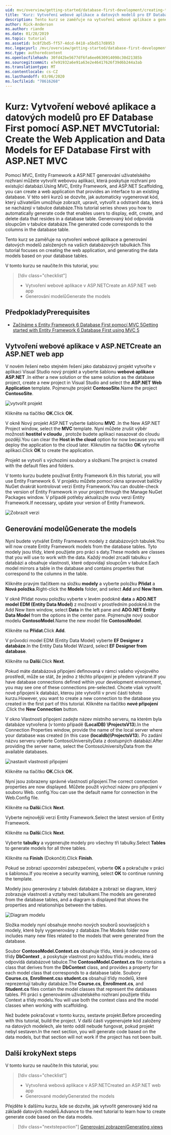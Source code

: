 ```yaml
---
uid: mvc/overview/getting-started/database-first-development/creating-the-web-application
title: 'Kurz: Vytvoření webové aplikace a datových modelů pro EF Database First pomocí ASP.NET MVC'
description: Tento kurz se zaměřuje na vytvoření webové aplikace a generování datových modelů založených na vašich databázových tabulkách.
author: Rick-Anderson
ms.author: riande
ms.date: 01/28/2019
ms.topic: tutorial
ms.assetid: bc8f2bd5-ff57-4dcd-8418-a5bd517d8953
msc.legacyurl: /mvc/overview/getting-started/database-first-development/creating-the-web-application
msc.type: authoredcontent
ms.openlocfilehash: 30fd42be5677df6fa6ee0630914098c30d21385b
ms.sourcegitcommit: e7e91932a6e91a63e2e46417626f39d6b244a3ab
ms.translationtype: MT
ms.contentlocale: cs-CZ
ms.lasthandoff: 03/06/2020
ms.locfileid: "78616268"
---
```

# <a name="tutorial-create-the-web-application-and-data-models-for-ef-database-first-with-aspnet-mvc"></a><span data-ttu-id="6d9a9-103">Kurz: Vytvoření webové aplikace a datových modelů pro EF Database First pomocí ASP.NET MVC</span><span class="sxs-lookup"><span data-stu-id="6d9a9-103">Tutorial: Create the Web Application and Data Models for EF Database First with ASP.NET MVC</span></span>

 <span data-ttu-id="6d9a9-104">Pomocí MVC, Entity Framework a ASP.NET generování uživatelského rozhraní můžete vytvořit webovou aplikaci, která poskytuje rozhraní pro existující databázi.</span><span class="sxs-lookup"><span data-stu-id="6d9a9-104">Using MVC, Entity Framework, and ASP.NET Scaffolding, you can create a web application that provides an interface to an existing database.</span></span> <span data-ttu-id="6d9a9-105">V této sérii kurzů se dozvíte, jak automaticky vygenerovat kód, který uživatelům umožňuje zobrazit, upravit, vytvořit a odstranit data, která se nacházejí v tabulce databáze.</span><span class="sxs-lookup"><span data-stu-id="6d9a9-105">This tutorial series shows you how to automatically generate code that enables users to display, edit, create, and delete data that resides in a database table.</span></span> <span data-ttu-id="6d9a9-106">Generovaný kód odpovídá sloupcům v tabulce databáze.</span><span class="sxs-lookup"><span data-stu-id="6d9a9-106">The generated code corresponds to the columns in the database table.</span></span>

<span data-ttu-id="6d9a9-107">Tento kurz se zaměřuje na vytvoření webové aplikace a generování datových modelů založených na vašich databázových tabulkách.</span><span class="sxs-lookup"><span data-stu-id="6d9a9-107">This tutorial focuses on creating the web application, and generating the data models based on your database tables.</span></span>

<span data-ttu-id="6d9a9-108">V tomto kurzu se naučíte:</span><span class="sxs-lookup"><span data-stu-id="6d9a9-108">In this tutorial, you:</span></span>

> [!div class="checklist"]
> * <span data-ttu-id="6d9a9-109">Vytvoření webové aplikace v ASP.NET</span><span class="sxs-lookup"><span data-stu-id="6d9a9-109">Create an ASP.NET web app</span></span>
> * <span data-ttu-id="6d9a9-110">Generování modelů</span><span class="sxs-lookup"><span data-stu-id="6d9a9-110">Generate the models</span></span>

## <a name="prerequisites"></a><span data-ttu-id="6d9a9-111">Předpoklady</span><span class="sxs-lookup"><span data-stu-id="6d9a9-111">Prerequisites</span></span>

* [<span data-ttu-id="6d9a9-112">Začínáme s Entity Framework 6 Database First pomocí MVC 5</span><span class="sxs-lookup"><span data-stu-id="6d9a9-112">Getting started with Entity Framework 6 Database First using MVC 5</span></span>](setting-up-database.md)

## <a name="create-an-aspnet-web-app"></a><span data-ttu-id="6d9a9-113">Vytvoření webové aplikace v ASP.NET</span><span class="sxs-lookup"><span data-stu-id="6d9a9-113">Create an ASP.NET web app</span></span>

<span data-ttu-id="6d9a9-114">V novém řešení nebo stejném řešení jako databázový projekt vytvořte v aplikaci Visual Studio nový projekt a vyberte šablonu **webové aplikace ASP.NET** .</span><span class="sxs-lookup"><span data-stu-id="6d9a9-114">In either a new solution or the same solution as the database project, create a new project in Visual Studio and select the **ASP.NET Web Application** template.</span></span> <span data-ttu-id="6d9a9-115">Pojmenujte projekt **ContosoSite**.</span><span class="sxs-lookup"><span data-stu-id="6d9a9-115">Name the project **ContosoSite**.</span></span>

![vytvořit projekt](creating-the-web-application/_static/image1.png)

<span data-ttu-id="6d9a9-117">Klikněte na tlačítko **OK**.</span><span class="sxs-lookup"><span data-stu-id="6d9a9-117">Click **OK**.</span></span>

<span data-ttu-id="6d9a9-118">V okně Nový projekt ASP.NET vyberte šablonu **MVC** .</span><span class="sxs-lookup"><span data-stu-id="6d9a9-118">In the New ASP.NET Project window, select the **MVC** template.</span></span> <span data-ttu-id="6d9a9-119">Nyní můžete zrušit výběr možnosti **hostitel v cloudu** , protože budete aplikaci nasazovat do cloudu později.</span><span class="sxs-lookup"><span data-stu-id="6d9a9-119">You can clear the **Host in the cloud** option for now because you will deploy the application to the cloud later.</span></span> <span data-ttu-id="6d9a9-120">Kliknutím na tlačítko **OK** vytvořte aplikaci.</span><span class="sxs-lookup"><span data-stu-id="6d9a9-120">Click **OK** to create the application.</span></span>

<span data-ttu-id="6d9a9-121">Projekt se vytvoří s výchozími soubory a složkami.</span><span class="sxs-lookup"><span data-stu-id="6d9a9-121">The project is created with the default files and folders.</span></span>

<span data-ttu-id="6d9a9-122">V tomto kurzu budete používat Entity Framework 6.</span><span class="sxs-lookup"><span data-stu-id="6d9a9-122">In this tutorial, you will use Entity Framework 6.</span></span> <span data-ttu-id="6d9a9-123">V projektu můžete pomocí okna spravovat balíčky NuGet dvakrát kontrolovat verzi Entity Framework.</span><span class="sxs-lookup"><span data-stu-id="6d9a9-123">You can double-check the version of Entity Framework in your project through the Manage NuGet Packages window.</span></span> <span data-ttu-id="6d9a9-124">V případě potřeby aktualizujte svou verzi Entity Framework.</span><span class="sxs-lookup"><span data-stu-id="6d9a9-124">If necessary, update your version of Entity Framework.</span></span>

![Zobrazit verzi](creating-the-web-application/_static/image3.png)

## <a name="generate-the-models"></a><span data-ttu-id="6d9a9-126">Generování modelů</span><span class="sxs-lookup"><span data-stu-id="6d9a9-126">Generate the models</span></span>

<span data-ttu-id="6d9a9-127">Nyní budete vytvářet Entity Framework modely z databázových tabulek.</span><span class="sxs-lookup"><span data-stu-id="6d9a9-127">You will now create Entity Framework models from the database tables.</span></span> <span data-ttu-id="6d9a9-128">Tyto modely jsou třídy, které použijete pro práci s daty.</span><span class="sxs-lookup"><span data-stu-id="6d9a9-128">These models are classes that you will use to work with the data.</span></span> <span data-ttu-id="6d9a9-129">Každý model zrcadlí tabulku v databázi a obsahuje vlastnosti, které odpovídají sloupcům v tabulce.</span><span class="sxs-lookup"><span data-stu-id="6d9a9-129">Each model mirrors a table in the database and contains properties that correspond to the columns in the table.</span></span>

<span data-ttu-id="6d9a9-130">Klikněte pravým tlačítkem na složku **modely** a vyberte položku **Přidat** a **Nová položka**.</span><span class="sxs-lookup"><span data-stu-id="6d9a9-130">Right-click the **Models** folder, and select **Add** and **New Item**.</span></span>

<span data-ttu-id="6d9a9-131">V okně Přidat novou položku vyberte v levém podokně **data** a **ADO.NET model EDM (Entity Data Model)** z možností v prostředním podokně.</span><span class="sxs-lookup"><span data-stu-id="6d9a9-131">In the Add New Item window, select **Data** in the left pane and **ADO.NET Entity Data Model** from the options in the center pane.</span></span> <span data-ttu-id="6d9a9-132">Pojmenujte nový soubor modelu **ContosoModel**.</span><span class="sxs-lookup"><span data-stu-id="6d9a9-132">Name the new model file **ContosoModel**.</span></span>

<span data-ttu-id="6d9a9-133">Klikněte na **Přidat**.</span><span class="sxs-lookup"><span data-stu-id="6d9a9-133">Click **Add**.</span></span>

<span data-ttu-id="6d9a9-134">V průvodci model EDM (Entity Data Model) vyberte **EF Designer z databáze**.</span><span class="sxs-lookup"><span data-stu-id="6d9a9-134">In the Entity Data Model Wizard, select **EF Designer from database**.</span></span>

<span data-ttu-id="6d9a9-135">Klikněte na **Další**.</span><span class="sxs-lookup"><span data-stu-id="6d9a9-135">Click **Next**.</span></span>

<span data-ttu-id="6d9a9-136">Pokud máte databázová připojení definovaná v rámci vašeho vývojového prostředí, může se stát, že jedno z těchto připojení je předem vybrané.</span><span class="sxs-lookup"><span data-stu-id="6d9a9-136">If you have database connections defined within your development environment, you may see one of these connections pre-selected.</span></span> <span data-ttu-id="6d9a9-137">Chcete však vytvořit nové připojení k databázi, kterou jste vytvořili v první části tohoto kurzu.</span><span class="sxs-lookup"><span data-stu-id="6d9a9-137">However, you want to create a new connection to the database you created in the first part of this tutorial.</span></span> <span data-ttu-id="6d9a9-138">Klikněte na tlačítko **nové připojení** .</span><span class="sxs-lookup"><span data-stu-id="6d9a9-138">Click the **New Connection** button.</span></span>

<span data-ttu-id="6d9a9-139">V okno Vlastnosti připojení zadejte název místního serveru, na kterém byla databáze vytvořena (v tomto případě **(LocalDB) \ProjectsV13**).</span><span class="sxs-lookup"><span data-stu-id="6d9a9-139">In the Connection Properties window, provide the name of the local server where your database was created (in this case **(localdb)\ProjectsV13**).</span></span> <span data-ttu-id="6d9a9-140">Po zadání názvu serveru vyberte ContosoUniversityData z dostupných databází.</span><span class="sxs-lookup"><span data-stu-id="6d9a9-140">After providing the server name, select the ContosoUniversityData from the available databases.</span></span>

![nastavit vlastnosti připojení](creating-the-web-application/_static/image8.png)

<span data-ttu-id="6d9a9-142">Klikněte na tlačítko **OK**.</span><span class="sxs-lookup"><span data-stu-id="6d9a9-142">Click **OK**.</span></span>

<span data-ttu-id="6d9a9-143">Nyní jsou zobrazeny správné vlastnosti připojení.</span><span class="sxs-lookup"><span data-stu-id="6d9a9-143">The correct connection properties are now displayed.</span></span> <span data-ttu-id="6d9a9-144">Můžete použít výchozí název pro připojení v souboru Web. config.</span><span class="sxs-lookup"><span data-stu-id="6d9a9-144">You can use the default name for connection in the Web.Config file.</span></span>

<span data-ttu-id="6d9a9-145">Klikněte na **Další**.</span><span class="sxs-lookup"><span data-stu-id="6d9a9-145">Click **Next**.</span></span>

<span data-ttu-id="6d9a9-146">Vyberte nejnovější verzi Entity Framework.</span><span class="sxs-lookup"><span data-stu-id="6d9a9-146">Select the latest version of Entity Framework.</span></span>

<span data-ttu-id="6d9a9-147">Klikněte na **Další**.</span><span class="sxs-lookup"><span data-stu-id="6d9a9-147">Click **Next**.</span></span>

<span data-ttu-id="6d9a9-148">Vyberte **tabulky** a vygenerujte modely pro všechny tři tabulky.</span><span class="sxs-lookup"><span data-stu-id="6d9a9-148">Select **Tables** to generate models for all three tables.</span></span>

<span data-ttu-id="6d9a9-149">Klikněte na **Finish** (Dokončit).</span><span class="sxs-lookup"><span data-stu-id="6d9a9-149">Click **Finish**.</span></span>

<span data-ttu-id="6d9a9-150">Pokud se zobrazí upozornění zabezpečení, vyberte **OK** a pokračujte v práci s šablonou.</span><span class="sxs-lookup"><span data-stu-id="6d9a9-150">If you receive a security warning, select **OK** to continue running the template.</span></span>

<span data-ttu-id="6d9a9-151">Modely jsou generovány z tabulek databáze a zobrazí se diagram, který zobrazuje vlastnosti a vztahy mezi tabulkami.</span><span class="sxs-lookup"><span data-stu-id="6d9a9-151">The models are generated from the database tables, and a diagram is displayed that shows the properties and relationships between the tables.</span></span>

![Diagram modelu](creating-the-web-application/_static/image11.png)

<span data-ttu-id="6d9a9-153">Složka modely nyní obsahuje mnoho nových souborů souvisejících s modely, které byly vygenerovány z databáze.</span><span class="sxs-lookup"><span data-stu-id="6d9a9-153">The Models folder now includes many new files related to the models that were generated from the database.</span></span>

<span data-ttu-id="6d9a9-154">Soubor **ContosoModel.Context.cs** obsahuje třídu, která je odvozena od třídy **DbContext** , a poskytuje vlastnost pro každou třídu modelu, která odpovídá databázové tabulce.</span><span class="sxs-lookup"><span data-stu-id="6d9a9-154">The **ContosoModel.Context.cs** file contains a class that derives from the **DbContext** class, and provides a property for each model class that corresponds to a database table.</span></span> <span data-ttu-id="6d9a9-155">Soubory **Course.cs**, **Enrollment.cs**a **student.cs** obsahují třídy modelů, které reprezentují tabulky databáze.</span><span class="sxs-lookup"><span data-stu-id="6d9a9-155">The **Course.cs**, **Enrollment.cs**, and **Student.cs** files contain the model classes that represent the databases tables.</span></span> <span data-ttu-id="6d9a9-156">Při práci s generováním uživatelského rozhraní použijete třídu Context a třídy modelu.</span><span class="sxs-lookup"><span data-stu-id="6d9a9-156">You will use both the context class and the model classes when working with scaffolding.</span></span>

<span data-ttu-id="6d9a9-157">Než budete pokračovat v tomto kurzu, sestavte projekt.</span><span class="sxs-lookup"><span data-stu-id="6d9a9-157">Before proceeding with this tutorial, build the project.</span></span> <span data-ttu-id="6d9a9-158">V další části vygenerujete kód založený na datových modelech, ale tento oddíl nebude fungovat, pokud projekt nebyl sestaven.</span><span class="sxs-lookup"><span data-stu-id="6d9a9-158">In the next section, you will generate code based on the data models, but that section will not work if the project has not been built.</span></span>

## <a name="next-steps"></a><span data-ttu-id="6d9a9-159">Další kroky</span><span class="sxs-lookup"><span data-stu-id="6d9a9-159">Next steps</span></span>

<span data-ttu-id="6d9a9-160">V tomto kurzu se naučíte:</span><span class="sxs-lookup"><span data-stu-id="6d9a9-160">In this tutorial, you:</span></span>

> [!div class="checklist"]
> * <span data-ttu-id="6d9a9-161">Vytvořená webová aplikace v ASP.NET</span><span class="sxs-lookup"><span data-stu-id="6d9a9-161">Created an ASP.NET web app</span></span>
> * <span data-ttu-id="6d9a9-162">Generované modely</span><span class="sxs-lookup"><span data-stu-id="6d9a9-162">Generated the models</span></span>

<span data-ttu-id="6d9a9-163">Přejděte k dalšímu kurzu, kde se dozvíte, jak vytvořit generovaný kód na základě datových modelů.</span><span class="sxs-lookup"><span data-stu-id="6d9a9-163">Advance to the next tutorial to learn how to create generate code based on the data models.</span></span>
> [!div class="nextstepaction"]
> [<span data-ttu-id="6d9a9-164">Generování zobrazení</span><span class="sxs-lookup"><span data-stu-id="6d9a9-164">Generating views</span></span>](generating-views.md)
